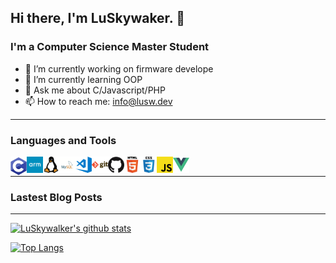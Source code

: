 ## Hi there, I'm LuSkywaker. 👋

### I'm a Computer Science Master Student
- 🔭 I’m currently working on firmware develope
- 🌱 I’m currently learning OOP
- 💬 Ask me about C/Javascript/PHP
- 📫 How to reach me: [info@lusw.dev](mailto:info@lusw.dev)

---

### Languages and Tools
<img align="left" alt="C" width="26px" src="https://raw.githubusercontent.com/luswdev/luswdev/master/tool-images/c.png" />
<img align="left" alt="arm" width="26px" src="https://raw.githubusercontent.com/luswdev/luswdev/master/tool-images/arm.png" />
<img align="left" alt="Linux" width="26px" src="https://raw.githubusercontent.com/luswdev/luswdev/master/tool-images/linux.png" />
<img align="left" alt="MySQL" width="26px" src="https://raw.githubusercontent.com/luswdev/luswdev/master/tool-images/mysql.png" />
<img align="left" alt="Visual Studio Code" width="26px" src="https://raw.githubusercontent.com/luswdev/luswdev/master/tool-images/vscode.png" />
<img align="left" alt="Git" width="26px" src="https://raw.githubusercontent.com/luswdev/luswdev/master/tool-images/git.png" />
<img align="left" alt="GitHub" width="26px" src="https://raw.githubusercontent.com/luswdev/luswdev/master/tool-images/github.png" />
<img align="left" alt="HTML5" width="26px" src="https://raw.githubusercontent.com/luswdev/luswdev/master/tool-images/html.png" />
<img align="left" alt="CSS3" width="26px" src="https://raw.githubusercontent.com/luswdev/luswdev/master/tool-images/css.png" />
<img align="left" alt="Javascript" width="26px" src="https://raw.githubusercontent.com/luswdev/luswdev/master/tool-images/js.png" />
<img align="left" alt="Vuejs" width="26px" src="https://raw.githubusercontent.com/luswdev/luswdev/master/tool-images/vue.png" />
<br>

---

### Lastest Blog Posts
<!-- BLOG-POST-LIST:START -->
<!-- BLOG-POST-LIST:END -->

---

[![LuSkywalker's github stats](https://github-readme-stats.vercel.app/api?username=luswdev&theme=vue&show_icons=true)](https://github.com/anuraghazra/github-readme-stats)

[![Top Langs](https://github-readme-stats.vercel.app/api/top-langs/?username=luswdev&layout=compact)](https://github.com/anuraghazra/github-readme-stats)
